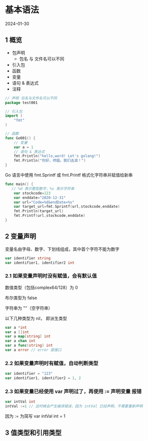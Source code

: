 # 基本语法

2024-01-30

## 1 概览

+ 包声明
  + 包名 与 文件名可以不同
+ 引入包
+ 函数
+ 变量
+ 语句 & 表达式
+ 注释

```go
// 声明 包名与文件名可以不同
package test001

// 引入包
import (
    "fmt"
)

// 函数
func Go001() {
    // 变量
    var a = 1
    // 语句 & 表达式
    fmt.Println("hello,word! Let's golang!")
    fmt.Println("你好，师姐。我们去浪！")
}
```

Go 语言中使用 fmt.Sprintf 或 fmt.Printf 格式化字符串并赋值给新串

```go
func main() {
   // %d 表示整型数字，%s 表示字符串
    var stockcode=123
    var enddate="2020-12-31"
    var url="Code=%d&endDate=%s"
    var target_url=fmt.Sprintf(url,stockcode,enddate)
    fmt.Println(target_url)
    fmt.Printf(url,stockcode,enddate)
}
```

## 2 变量声明

变量名由字母、数字、下划线组成，其中首个字符不能为数字

```go
var identifier string
var identifier1, identifier2 int
```

### 2.1 如果变量声明时没有赋值，会有默认值

数值类型（包括complex64/128）为 0

布尔类型为 false

字符串为 ""（空字符串）

以下几种类型为 nil， 即派生类型

```go
var a *int
var a []int
var a map[string] int
var a chan int
var a func(string) int
var a error // error 是接口
```

### 2.2 如果变量声明时有赋值，自动判断类型

```go
var identifier = "123"
var identifier1, identifier2 = 1, 2
```

### 2.3 如果变量已经使用 var 声明过了，再使用 := 声明变量 报错

```go
var intVal int 
intVal :=1 // 这时候会产生编译错误，因为 intVal 已经声明，不需要重新声明
```

因为 := 为简写 var intVal int = 1

## 3 值类型和引用类型